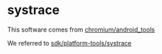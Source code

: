 # systrace
This software comes from [chromium/android_tools](https://chromium.googlesource.com/android_tools/)

We referred to [sdk/platform-tools/systrace](https://chromium.googlesource.com/android_tools/+/refs/heads/master/sdk/platform-tools/systrace/)
